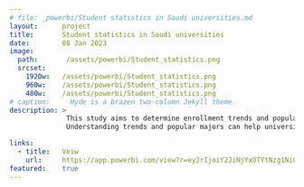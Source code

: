```yaml
---
# file: _powerbi/Student statistics in Saudi universities.md
layout:      project
title:       Student statistics in Saudi universities
date:        08 Jan 2023
image:
  path:       /assets/powerbi/Student_statistics.png
  srcset:
    1920w:   /assets/powerbi/Student_statistics.png
    960w:    /assets/powerbi/Student_statistics.png
    480w:    /assets/powerbi/Student_statistics.png
# caption:     Hyde is a brazen two-column Jekyll theme.
description: >
              This study aims to determine enrollment trends and popular majors at Saudi universities to help advance higher education. Analyzing data on enrolled, newly enrolled, and graduated students classified by factors like major, institution type, gender, and nationality can provide insight into determining the market share of governmental and private institutions.
              Understanding trends and popular majors can help universities improve programs to attract more students. Determining market share provides insights to improve strategic planning and competitiveness. The data was collected from the Saudi Ministry of Education. Key findings may reveal which university types and programs are most in-demand, informing necessary changes. Policymakers can use results to identify gaps and allocate resources effectively. The goal is to provide information that helps Saudi universities better serve students and communities.

links:
  - title:   Veiw
    url:     https://app.powerbi.com/view?r=eyJrIjoiY2JiNjYxOTYtNzg1Ni00MmQ4LTk1MmQtMWRhMDhkOTMyMTE0IiwidCI6IjZiY2E4MzUxLTAxZDMtNDI1Mi04NWVhLWJkYThmOGQyMzViZCIsImMiOjl9
featured:    true
---
```

